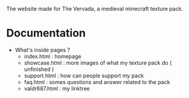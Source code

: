 The website made for The Vervada, a medieval minecraft texture pack.

# Documentation

- What's inside pages ?
  - index.html : homepage
  - showcase.html : more images of what my texture pack do ( unfinished )
  - support.html : how can people support my pack
  - faq.html : somes questions and answer related to the pack
  - valdr687.html : my linktree




